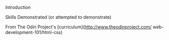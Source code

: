 Introduction


Skills Demonstrated (or attempted to demonstrate)


From The Odin Project's [curriculum](http://www.theodinproject.com/
web-development-101/html-css)
